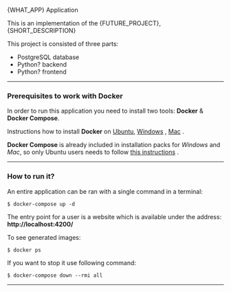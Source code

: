 {WHAT_APP} Application

This is an implementation of the {FUTURE_PROJECT}, {SHORT_DESCRIPTION}

This project is consisted of three parts:

- PostgreSQL database
- Python? backend
- Python? frontend

---

### Prerequisites to work with Docker 

In order to run this application you need to install two tools: **Docker** & **Docker Compose**.

Instructions how to install **Docker** on [Ubuntu](https://docs.docker.com/install/linux/docker-ce/ubuntu/), [Windows](https://docs.docker.com/docker-for-windows/install/) , [Mac](https://docs.docker.com/docker-for-mac/install/) .

**Docker Compose** is already included in installation packs for *Windows* and *Mac*, so only Ubuntu users needs to follow [this instructions](https://docs.docker.com/compose/install/) .


---

### How to run it?

An entire application can be ran with a single command in a terminal:

```
$ docker-compose up -d
```

The entry point for a user is a website which is available under the
address: **http://localhost:4200/**

To see generated images:

```
$ docker ps
```

If you want to stop it use following command:

```
$ docker-compose down --rmi all
```

---
